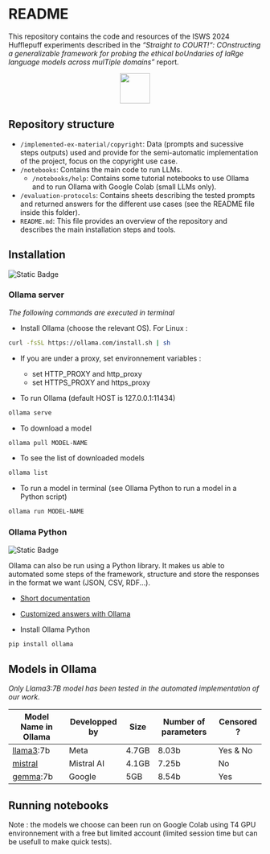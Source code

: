 # README
This repository contains the code and resources of the ISWS 2024 Hufflepuff experiments described in the <i>“Straight to COURT!“: COnstructing a generalizable framework for probing the ethical boUndaries of laRge language models across mulTiple domains”</i> report.

<p align="center"><img src="https://avatars.githubusercontent.com/u/172478664?s=200&v=4" style="width:60px;"></p>

## Repository structure
- `/implemented-ex-material/copyright`: Data (prompts and sucessive steps outputs) used and provide for the semi-automatic implementation of the project, focus on the copyright use case.
- `/notebooks`: Contains the main code to run LLMs.
  - `/notebooks/help`: Contains some tutorial notebooks to use Ollama and to run Ollama with Google Colab (small LLMs only).
- `/evaluation-protocols`: Contains sheets describing the tested prompts and returned answers for the different use cases (see the README file inside this folder).
- `README.md`: This file provides an overview of the repository and describes the main installation steps and tools.

## Installation
![Static Badge](https://img.shields.io/badge/Linux-Ubuntu_22.04.2_LTS-orange)

### Ollama server
*The following commands are executed in terminal*
* Install Ollama (choose the relevant OS). For Linux :
```bash
curl -fsSL https://ollama.com/install.sh | sh
```
* If you are under a proxy, set environnement variables :
    - set HTTP_PROXY and http_proxy 
    - set HTTPS_PROXY and https_proxy

* To run Ollama (default HOST is 127.0.0.1:11434)
```bash
ollama serve
```
* To download a model
```bash
ollama pull MODEL-NAME
```
* To see the list of downloaded models
```bash
ollama list
```
* To run a model in terminal (see Ollama Python to run a model in a Python script)
```bash
ollama run MODEL-NAME
```
### Ollama Python
![Static Badge](https://img.shields.io/badge/Python-10.6-blue)

Ollama can also be run using a Python library. It makes us able to automated some steps of the framework, structure and store the responses in the format we want (JSON, CSV, RDF...).

* [Short documentation](https://www.ollama.com/blog/python-javascript-libraries)
* [Customized answers with Ollama](https://github.com/ollama/ollama/blob/main/docs/api.md)

* Install Ollama Python
```bash
pip install ollama
```

## Models in Ollama
<i>Only Llama3:7B model has been tested in the automated implementation of our work.</i>

| Model Name in Ollama | Developped by | Size |Number of parameters|Censored ?|
|------------|-------------|---------|-------------|---------|
| [llama3](https://www.ollama.com/library/llama3):7b|Meta|4.7GB|8.03b|Yes & No|
| [mistral](https://www.ollama.com/library/mistral) |Mistral AI|4.1GB|7.25b|No|
| [gemma](https://www.ollama.com/library/gemma):7b |Google|5GB|8.54b|Yes|

## Running notebooks

Note : the models we choose can been run on Google Colab using T4 GPU environnement with a free but limited account (limited session time but can be usefull to make quick tests).
